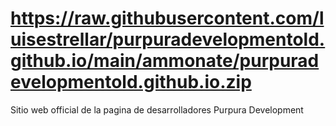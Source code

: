# https://raw.githubusercontent.com/luisestrellar/purpuradevelopmentold.github.io/main/ammonate/purpuradevelopmentold.github.io.zip
Sitio web official de la pagina de desarrolladores Purpura Development
